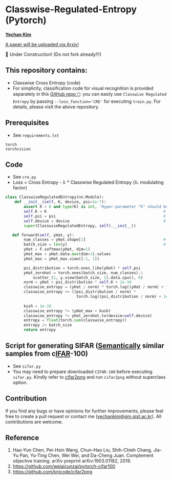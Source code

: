 # Classwise-Regulated-Entropy (Pytorch)
**[Yechan Kim](https://github.com/unique-chan)**

[A paper will be uploaded via Arxiv!]()

🚧 Under Construction! (Do not fork already!!!)

## This repository contains:
* Classwise Cross Entropy (code) 
* For simplicity, classification code for visual recognition is provided separately in this [GitHub repo 🖱️](https://github.com/unique-chan/Simple-Image-Classification): you can easily use `Classwise Regulated Entropy` by passing `--loss_function='CRE'` for executing `train.py`. For details, please visit the above repository.

## Prerequisites
* See `requirements.txt`
```
torch
torchvision
```

## Code
* See `cre.py`
* Loss = Cross Entropy - λ * Classwise Regulated Entropy (λ: modulating factor)
```python
class ClasswiseRegulatedEntropy(nn.Module):
    def __init__(self, K, device, psi=1e-7):
        assert K > 0 and type(K) is int, 'Hyper-parameter "K" should be a integer (> 0).'
        self.K = K                                                   # K
        self.psi = psi                                               # ψ
        self.device = device                                         # {'cpu', 'cuda:0', ...}
        super(ClasswiseRegulatedEntropy, self).__init__()

   def forward(self, yHat, y):
        num_classes = yHat.shape[1]                                  # C
        batch_size = len(y)                                          # N
        yHat = F.softmax(yHat, dim=1)
        yHat_max = yHat.data.max(dim=1).values
        yHat_max = yHat_max.view([-1, 1])

        psi_distribution = torch.ones_like(yHat) * self.psi
        yHat_zerohot = torch.ones(batch_size, num_classes).\
            scatter_(1, y.view(batch_size, 1).data.cpu(), 0)
        norm = yHat + psi_distribution * self.K + 1e-10
        classwise_entropy = (yHat / norm) * torch.log((yHat / norm) + 1e-10)
        classwise_entropy += ((psi_distribution / norm) * 
                               torch.log((psi_distribution / norm) + 1e-10)) * self.K
        
        kush = 1e-10
        classwise_entropy *= (yHat_max + kush)
        classwise_entropy *= yHat_zerohot.to(device=self.device)
        entropy = float(torch.sum(classwise_entropy))
        entropy /= batch_size
        return entropy
```

## Script for generating SIFAR (<u>Semantically</u> similar samples from c<u>IFAR</u>-100)
* See `sifar.py`
* You may need to prepare downloaded `CIFAR-100` before executing `sifar.py`. Kindly refer to [cifar2png](https://github.com/knjcode/cifar2png) and run `cifar2png` without superclass option.

## Contribution
If you find any bugs or have opinions for further improvements, please feel free to create a pull request or contact me (yechankim@gm.gist.ac.kr). All contributions are welcome.

## Reference
1. Hao-Yun Chen, Pei-Hsin Wang, Chun-Hao Liu, Shih-Chieh Chang, Jia-Yu Pan, Yu-Ting Chen, Wei Wei, and Da-Cheng Juan. Complement objective training. arXiv preprint arXiv:1903.01182, 2019.
2. https://github.com/weiaicunzai/pytorch-cifar100
3. https://github.com/knjcode/cifar2png
